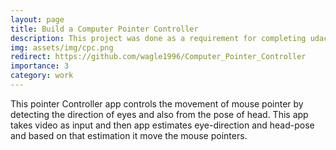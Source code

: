 ```yaml
---
layout: page
title: Build a Computer Pointer Controller
description: This project was done as a requirement for completing udacity nano degree course
img: assets/img/cpc.png
redirect: https://github.com/wagle1996/Computer_Pointer_Controller
importance: 3
category: work
---
```


This pointer Controller app controls the movement of mouse pointer by detecting the direction of eyes and also from the pose of head. This app takes video as input and then app estimates eye-direction and head-pose and based on that estimation it move the mouse pointers.


